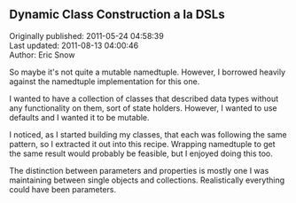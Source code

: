 ## Dynamic Class Construction a la DSLs  
Originally published: 2011-05-24 04:58:39  
Last updated: 2011-08-13 04:00:46  
Author: Eric Snow  
  
So maybe it's not quite a mutable namedtuple.  However, I borrowed heavily against the namedtuple implementation for this one.

I wanted to have a collection of classes that described data types without any functionality on them, sort of state holders.  However, I wanted to use defaults and I wanted it to be mutable.  

I noticed, as I started building my classes, that each was following the same pattern, so I extracted it out into this recipe.  Wrapping namedtuple to get the same result would probably be feasible, but I enjoyed doing this too.

The distinction between parameters and properties is mostly one I was maintaining between single objects and collections.  Realistically everything could have been parameters.